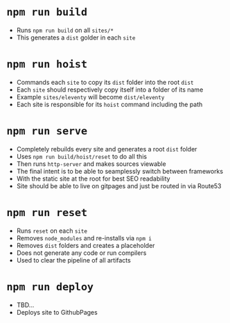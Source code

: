 # `npm run build`

- Runs `npm run build` on all `sites/*`
- This generates a `dist` golder in each `site`

# `npm run hoist`

- Commands each `site` to copy its `dist` folder into the root `dist`
- Each `site` should respectively copy itself into a folder of its name
- Example `sites/eleventy` will become `dist/eleventy`
- Each site is responsible for its `hoist` command including the path

# `npm run serve`

- Completely rebuilds every site and generates a root `dist` folder
- Uses `npm run build/hoist/reset` to do all this
- Then runs `http-server` and makes sources viewable
- The final intent is to be able to seamplessly switch between frameworks
- With the static site at the root for best SEO readability
- Site should be able to live on gitpages and just be routed in via Route53

# `npm run reset`

- Runs `reset` on each `site`
- Removes `node_modules` and re-installs via `npm i`
- Removes `dist` folders and creates a placeholder
- Does not generate any code or run compilers
- Used to clear the pipeline of all artifacts

# `npm run deploy` 

- TBD...
- Deploys site to GithubPages